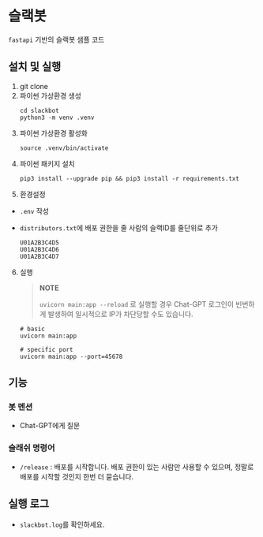 # 슬랙봇
`fastapi` 기반의 슬랙봇 샘플 코드

## 설치 및 실행
1. git clone
2. 파이썬 가상환경 생성
    ```shell
    cd slackbot
    python3 -m venv .venv
    ```
3. 파이썬 가상환경 활성화
    ```shell
    source .venv/bin/activate
    ```
4. 파이썬 패키지 설치
    ```shell
    pip3 install --upgrade pip && pip3 install -r requirements.txt
    ```
5. 환경설정
  - `.env` 작성
  - `distributors.txt`에 배포 권한을 줄 사람의 슬랙ID를 줄단위로 추가
  
    ```text
    U01A2B3C4D5
    U01A2B3C4D6
    U01A2B3C4D7
    ```
  
6. 실행
    > **NOTE**
    >
    > `uvicorn main:app --reload` 로 실행할 경우 Chat-GPT 로그인이 빈번하게 발생하여 일시적으로 IP가 차단당할 수도 있습니다. 

    ```shell
    # basic
    uvicorn main:app
    
    # specific port 
    uvicorn main:app --port=45678
    ```

## 기능

### 봇 멘션
- Chat-GPT에게 질문

### 슬래쉬 명령어
- `/release` : 배포를 시작합니다. 배포 권한이 있는 사람만 사용할 수 있으며, 정말로 배포를 시작할 것인지 한번 더 묻습니다.


## 실행 로그
- `slackbot.log`를 확인하세요.